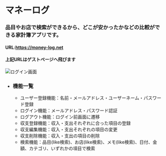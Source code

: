 # マネーログ
### 品目やお店で検索ができるから、どこが安かったかなどの比較ができる家計簿アプリです。
#### URL:https://money-log.net   
#### 上記URLはゲストページへ飛びます
![ログイン画面](https://github.com/user-attachments/assets/9b781b30-a5ec-42ed-a34f-aeaef981909b)

- ### 機能一覧
  - ユーザー登録機能：名前・メールアドレス・ユーザーネーム・パスワード登録
  - ログイン機能：メールアドレス・パスワード認証
  - ログアウト機能：ログイン前画面に遷移
  - 収支登録機能：収入・支出それぞれに合った項目の登録
  - 収支編集機能：収入・支出それぞれの項目の変更
  - 収支削除機能：収入・支出の項目の削除
  - 検索機能：品目(like検索)、お店(like検索)、メモ(like検索)、日付、金額、カテゴリ、いずれかの項目で検索

